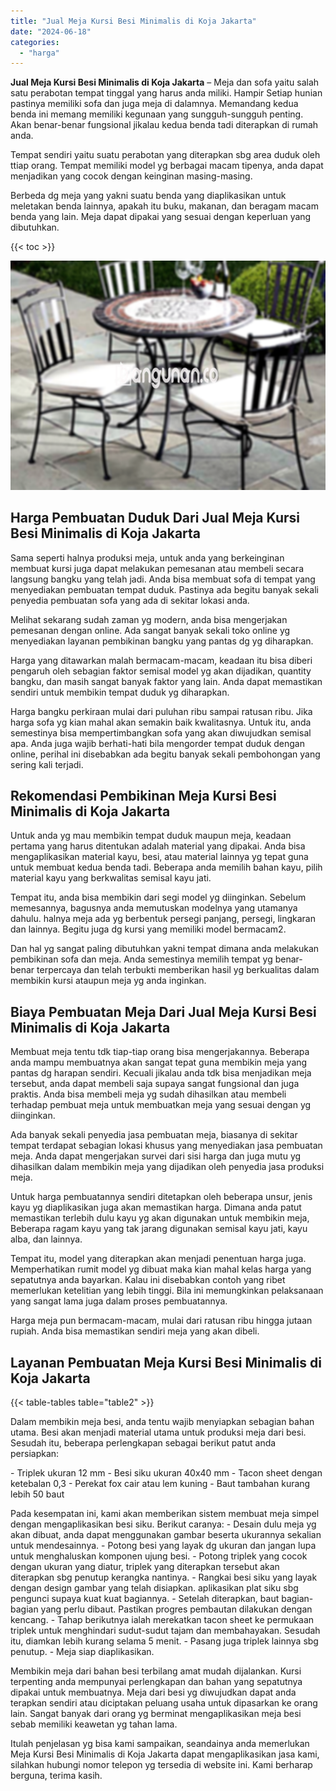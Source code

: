 ```yaml
---
title: "Jual Meja Kursi Besi Minimalis di Koja Jakarta"
date: "2024-06-18"
categories: 
  - "harga"
---
```


**Jual Meja Kursi Besi Minimalis di Koja Jakarta** – Meja dan sofa yaitu salah satu perabotan tempat tinggal yang harus anda miliki. Hampir Setiap hunian pastinya memiliki sofa dan juga meja di dalamnya. Memandang kedua benda ini memang memiliki kegunaan yang sungguh-sungguh penting. Akan benar-benar fungsional jikalau kedua benda tadi diterapkan di rumah anda.

Tempat sendiri yaitu suatu perabotan yang diterapkan sbg area duduk oleh ttiap orang. Tempat memiliki model yg berbagai macam tipenya, anda dapat menjadikan yang cocok dengan keinginan masing-masing.

Berbeda dg meja yang yakni suatu benda yang diaplikasikan untuk meletakan benda lainnya, apakah itu buku, makanan, dan beragam macam benda yang lain. Meja dapat dipakai yang sesuai dengan keperluan yang dibutuhkan.

{{< toc >}}

![Jual Meja Kursi Besi Minimalis di Koja Jakarta](/images/jual-meja-besi-murah15.png)

## Harga Pembuatan Duduk Dari Jual Meja Kursi Besi Minimalis di Koja Jakarta

Sama seperti halnya produksi meja, untuk anda yang berkeinginan membuat kursi juga dapat melakukan pemesanan atau membeli secara langsung bangku yang telah jadi. Anda bisa membuat sofa di tempat yang menyediakan pembuatan tempat duduk. Pastinya ada begitu banyak sekali penyedia pembuatan sofa yang ada di sekitar lokasi anda.

Melihat sekarang sudah zaman yg modern, anda bisa mengerjakan pemesanan dengan online. Ada sangat banyak sekali toko online yg menyediakan layanan pembikinan bangku yang pantas dg yg diharapkan.

Harga yang ditawarkan malah bermacam-macam, keadaan itu bisa diberi pengaruh oleh sebagian faktor semisal model yg akan dijadikan, quantity bangku, dan masih sangat banyak faktor yang lain. Anda dapat memastikan sendiri untuk membikin tempat duduk yg diharapkan.

Harga bangku perkiraan mulai dari puluhan ribu sampai ratusan ribu. Jika harga sofa yg kian mahal akan semakin baik kwalitasnya. Untuk itu, anda semestinya bisa mempertimbangkan sofa yang akan diwujudkan semisal apa. Anda juga wajib berhati-hati bila mengorder tempat duduk dengan online, perihal ini disebabkan ada begitu banyak sekali pembohongan yang sering kali terjadi.

## Rekomendasi Pembikinan Meja Kursi Besi Minimalis di Koja Jakarta

Untuk anda yg mau membikin tempat duduk maupun meja, keadaan pertama yang harus ditentukan adalah material yang dipakai. Anda bisa mengaplikasikan material kayu, besi, atau material lainnya yg tepat guna untuk membuat kedua benda tadi. Beberapa anda memilih bahan kayu, pilih material kayu yang berkwalitas semisal kayu jati.

Tempat itu, anda bisa membikin dari segi model yg diinginkan. Sebelum memesannya, bagusnya anda memutuskan modelnya yang utamanya dahulu. halnya meja ada yg berbentuk persegi panjang, persegi, lingkaran dan lainnya. Begitu juga dg kursi yang memiliki model bermacam2.

Dan hal yg sangat paling dibutuhkan yakni tempat dimana anda melakukan pembikinan sofa dan meja. Anda semestinya memilih tempat yg benar-benar terpercaya dan telah terbukti memberikan hasil yg berkualitas dalam membikin kursi ataupun meja yg anda inginkan.

## Biaya Pembuatan Meja Dari Jual Meja Kursi Besi Minimalis di Koja Jakarta

Membuat meja tentu tdk tiap-tiap orang bisa mengerjakannya. Beberapa anda mampu membuatnya akan sangat tepat guna membikin meja yang pantas dg harapan sendiri. Kecuali jikalau anda tdk bisa menjadikan meja tersebut, anda dapat membeli saja supaya sangat fungsional dan juga praktis. Anda bisa membeli meja yg sudah dihasilkan atau membeli terhadap pembuat meja untuk membuatkan meja yang sesuai dengan yg diinginkan.

Ada banyak sekali penyedia jasa pembuatan meja, biasanya di sekitar tempat terdapat sebagian lokasi khusus yang menyediakan jasa pembuatan meja. Anda dapat mengerjakan survei dari sisi harga dan juga mutu yg dihasilkan dalam membikin meja yang dijadikan oleh penyedia jasa produksi meja.

Untuk harga pembuatannya sendiri ditetapkan oleh beberapa unsur, jenis kayu yg diaplikasikan juga akan memastikan harga. Dimana anda patut memastikan terlebih dulu kayu yg akan digunakan untuk membikin meja, Beberapa ragam kayu yang tak jarang digunakan semisal kayu jati, kayu alba, dan lainnya.

Tempat itu, model yang diterapkan akan menjadi penentuan harga juga. Memperhatikan rumit model yg dibuat maka kian mahal kelas harga yang sepatutnya anda bayarkan. Kalau ini disebabkan contoh yang ribet memerlukan ketelitian yang lebih tinggi. Bila ini memungkinkan pelaksanaan yang sangat lama juga dalam proses pembuatannya.

Harga meja pun bermacam-macam, mulai dari ratusan ribu hingga jutaan rupiah. Anda bisa memastikan sendiri meja yang akan dibeli.

## Layanan Pembuatan Meja Kursi Besi Minimalis di Koja Jakarta

{{< table-tables table="table2" >}}

Dalam membikin meja besi, anda tentu wajib menyiapkan sebagian bahan utama. Besi akan menjadi material utama untuk produksi meja dari besi. Sesudah itu, beberapa perlengkapan sebagai berikut patut anda persiapkan:

\- Triplek ukuran 12 mm - Besi siku ukuran 40x40 mm - Tacon sheet dengan ketebalan 0,3 - Perekat fox cair atau lem kuning - Baut tambahan kurang lebih 50 baut

Pada kesempatan ini, kami akan memberikan sistem membuat meja simpel dengan mengaplikasikan besi siku. Berikut caranya: - Desain dulu meja yg akan dibuat, anda dapat menggunakan gambar beserta ukurannya sekalian untuk mendesainnya. - Potong besi yang layak dg ukuran dan jangan lupa untuk menghaluskan komponen ujung besi. - Potong triplek yang cocok dengan ukuran yang diatur, triplek yang diterapkan tersebut akan diterapkan sbg penutup kerangka nantinya. - Rangkai besi siku yang layak dengan design gambar yang telah disiapkan. aplikasikan plat siku sbg pengunci supaya kuat kuat bagiannya. - Setelah diterapkan, baut bagian-bagian yang perlu dibaut. Pastikan progres pembautan dilakukan dengan kencang. - Tahap berikutnya ialah merekatkan tacon sheet ke permukaan triplek untuk menghindari sudut-sudut tajam dan membahayakan. Sesudah itu, diamkan lebih kurang selama 5 menit. - Pasang juga triplek lainnya sbg penutup. - Meja siap diaplikasikan.

Membikin meja dari bahan besi terbilang amat mudah dijalankan. Kursi terpenting anda mempunyai perlengkapan dan bahan yang sepatutnya dipakai untuk membuatnya. Meja dari besi yg diwujudkan dapat anda terapkan sendiri atau diciptakan peluang usaha untuk dipasarkan ke orang lain. Sangat banyak dari orang yg berminat mengaplikasikan meja besi sebab memiliki keawetan yg tahan lama.

Itulah penjelasan yg bisa kami sampaikan, seandainya anda memerlukan Meja Kursi Besi Minimalis di Koja Jakarta dapat mengaplikasikan jasa kami, silahkan hubungi nomor telepon yg tersedia di website ini. Kami berharap berguna, terima kasih.
